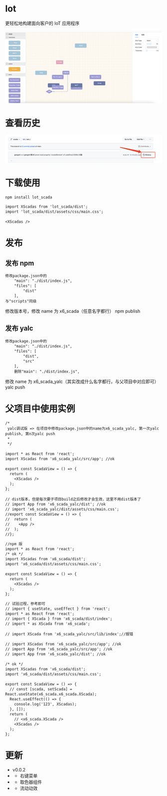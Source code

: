 # lot

更轻松地构建面向客户的 IoT 应用程序

![1-1](src/assets/1.png)

# 查看历史

![1-2](src/assets/githistory.png)

# 下载使用

```
npm install lot_scada
```

```
import XScadas from 'lot_scada/dist';
import 'lot_scada/dist/assets/css/main.css';

<XScadas />
```

# 发布

## 发布 npm

```
修改package.json中的
    "main": "./dist/index.js",
    "files": [
        "dist"
    ],
与"scripts"同级

```

修改版本号，修改 name 为 x6_scada（任意名字都行）
npm publish

## 发布 yalc

```
修改package.json中的
    "main": "./dist/index.js",
    "files": [
        "dist",
        "src"
    ],
    删除"main": "./dist/index.js",
```

修改 name 为 x6_scada_yalc（其实改成什么名字都行，与父项目中对应即可）
yalc push

# 父项目中使用实例

```
/*
 yalc调试版 => 在项目中修改package.json中的name为x6_scada_yalc, 第一次yalc publish, 第n次yalc push
 *
 */

import * as React from 'react';
import XScadas from 'x6_scada_yalc/src/app'; //ok

export const ScadaView = () => {
  return (
    <XScadas />
  );
};

// dist版本，但是每次要子项目build之后修改才会生效，这里不用dist版本了
// import App from 'x6_scada_yalc/dist'; //ok
// import 'x6_scada_yalc/dist/assets/css/main.css';
//export const ScadaView = () => {
//  return (
//    <App />
//  );
//};

```

```
//npm 版
import * as React from 'react';
/* ok */
import XScadas from 'x6_scada/dist';
import 'x6_scada/dist/assets/css/main.css';

export const ScadaView = () => {
  return (
    <XScadas />
  );
};

```

```
// 试验过程，参考即可
// import { useState, useEffect } from 'react';
import * as React from 'react';
// import { XScada } from 'x6_scada/dist/index';
// import * as XScada from 'x6_scada';

// import XScada from 'x6_scada_yalc/src/lib/index';//报错

// import XScadas from 'x6_scada_yalc/src/app'; //ok
// import App from 'x6_scada_yalc/src/app'; //ok
// import App from 'x6_scada_yalc/dist'; //ok

/* ok */
import XScadas from 'x6_scada/dist';
import 'x6_scada/dist/assets/css/main.css';

export const ScadaView = () => {
  // const [scada, setScada] = React.useState(x6_scada.x6_scada.XScada);
  React.useEffect(() => {
    console.log('123', XScadas);
  }, []);
  return (
    // <x6_scada.XScada />
    <XScadas />
  );
};

```

# 更新

- v0.0.2
- - 右键菜单
- - 取色器组件
- - 流动动效

